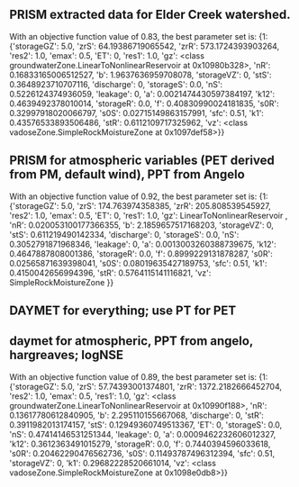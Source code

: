 ## PRISM extracted data for Elder Creek watershed. 

With an objective function value of 0.83, the best parameter set is:
{1: {'storageGZ': 5.0, 'zrS': 64.19386719065542, 'zrR': 573.1724393903264, 'res2': 1.0, 'emax': 0.5, 'ET': 0, 'res1': 1.0, 'gz': <class groundwaterZone.LinearToNonlinearReservoir at 0x10980b328>, 'nR': 0.16833165006512527, 'b': 1.9637636959708078, 'storageVZ': 0, 'stS': 0.3648923710707116, 'discharge': 0, 'storageS': 0.0, 'nS': 0.5226124374936059, 'leakage': 0, 'a': 0.0021474430597384197, 'k12': 0.4639492378010014, 'storageR': 0.0, 'f': 0.40830990024181835, 's0R': 0.32997918020066797, 's0S': 0.02715149863157991, 'sfc': 0.51, 'k1': 0.43576533893506486, 'stR': 0.6112109717325962, 'vz': <class vadoseZone.SimpleRockMoistureZone at 0x1097def58>}}


## PRISM for atmospheric variables (PET derived from PM, default wind), PPT from Angelo

With an objective function value of 0.92, the best parameter set is:
{1: {'storageGZ': 5.0, 'zrS': 174.763974358385, 'zrR': 205.808539545927, 'res2': 1.0, 'emax': 0.5, 'ET': 0, 'res1': 1.0, 'gz': LinearToNonlinearReservoir , 'nR': 0.020053100177366355, 'b': 2.1859657517168203, 'storageVZ': 0, 'stS': 0.611219490142334, 'discharge': 0, 'storageS': 0.0, 'nS': 0.3052791871968346, 'leakage': 0, 'a': 0.0013003260388739675, 'k12': 0.4647887808001386, 'storageR': 0.0, 'f': 0.8999229131878287, 's0R': 0.02565871639398041, 's0S': 0.08019635427189753, 'sfc': 0.51, 'k1': 0.4150042656994396, 'stR': 0.5764115141116821, 'vz': SimpleRockMoistureZone }}


## DAYMET for everything; use PT for PET



## daymet for atmospheric, PPT from angelo, hargreaves; logNSE

With an objective function value of 0.89, the best parameter set is:
{1: {'storageGZ': 5.0, 'zrS': 57.74393001374801, 'zrR': 1372.2182666452704, 'res2': 1.0, 'emax': 0.5, 'res1': 1.0, 'gz': <class groundwaterZone.LinearToNonlinearReservoir at 0x10990f188>, 'nR': 0.13617780612840905, 'b': 2.295110155667068, 'discharge': 0, 'stR': 0.3911982013174157, 'stS': 0.12949360749513367, 'ET': 0, 'storageS': 0.0, 'nS': 0.47414146531251344, 'leakage': 0, 'a': 0.0009462232606012327, 'k12': 0.3612363491015279, 'storageR': 0.0, 'f': 0.7440394596033618, 's0R': 0.20462290476562736, 's0S': 0.11493787496312394, 'sfc': 0.51, 'storageVZ': 0, 'k1': 0.29682228520661014, 'vz': <class vadoseZone.SimpleRockMoistureZone at 0x1098e0db8>}}